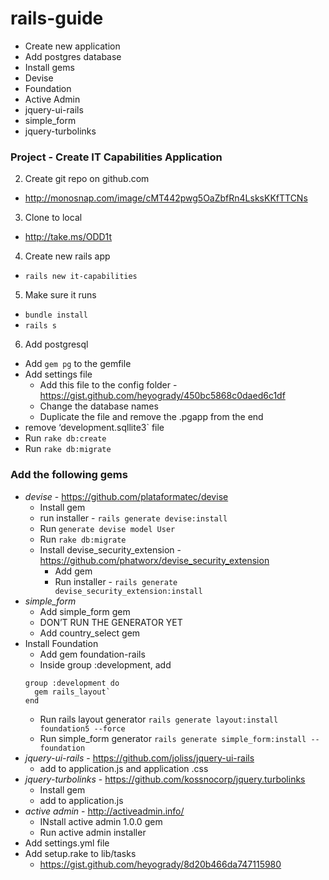 rails-guide
===========
- Create new application
- Add postgres database
- Install gems
- Devise
- Foundation
- Active Admin
- jquery-ui-rails
- simple_form
- jquery-turbolinks



### Project - Create IT Capabilities Application

2. Create git repo on github.com
  - http://monosnap.com/image/cMT442pwg5OaZbfRn4LsksKKfTTCNs
3. Clone to local
  - http://take.ms/ODD1t
4. Create new rails app
  - `rails new it-capabilities`
5. Make sure it runs
  - `bundle install`
  - `rails s`
6. Add postgresql
  - Add `gem pg` to the gemfile
  - Add settings file
    - Add this file to the config folder - https://gist.github.com/heyogrady/450bc5868c0daed6c1df
    - Change the database names
    - Duplicate the file and remove the .pgapp from the end
  - remove ‘development.sqllite3` file
  - Run `rake db:create`
  - Run `rake db:migrate`

### Add the following gems

- *devise* - https://github.com/plataformatec/devise
  - Install gem
  - run installer - `rails generate devise:install`
  - Run `generate devise model User`
  - Run `rake db:migrate`
  - Install devise_security_extension - https://github.com/phatworx/devise_security_extension
    - Add gem
    - Run installer - `rails generate devise_security_extension:install`
- *simple_form*
  - Add simple_form gem
  - DON’T RUN THE GENERATOR YET
  - Add country_select gem
- Install Foundation
  - Add gem foundation-rails
  - Inside group :development, add
  ```
  group :development do
    gem rails_layout`
  end
  ```
  - Run rails layout generator
  `rails generate layout:install foundation5 --force`
  - Run simple_form generator
  `rails generate simple_form:install --foundation`
- *jquery-ui-rails* - https://github.com/joliss/jquery-ui-rails
  - add to application.js and application .css
- *jquery-turbolinks* - https://github.com/kossnocorp/jquery.turbolinks
  - Install gem
  - add to application.js
- *active admin* - http://activeadmin.info/
  - INstall active admin 1.0.0 gem
  - Run active admin installer
- Add settings.yml file
- Add setup.rake to lib/tasks
  - https://gist.github.com/heyogrady/8d20b466da747115980

